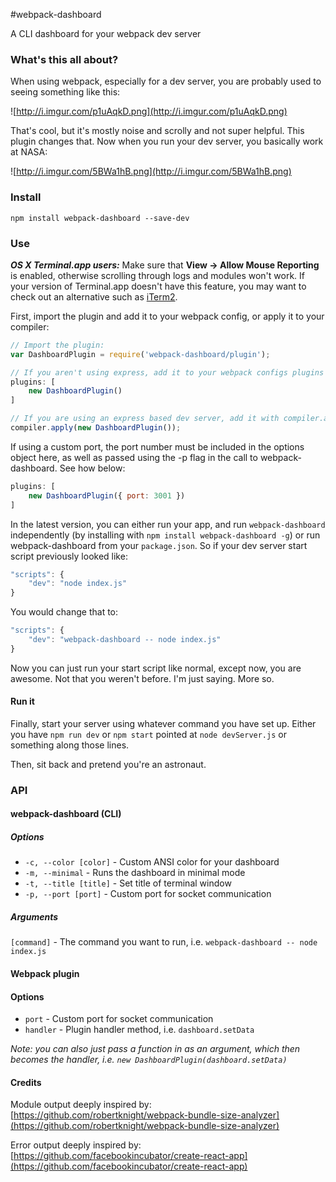 #webpack-dashboard

A CLI dashboard for your webpack dev server

### What's this all about?

When using webpack, especially for a dev server, you are probably used to seeing something like this:

![http://i.imgur.com/p1uAqkD.png](http://i.imgur.com/p1uAqkD.png)

That's cool, but it's mostly noise and scrolly and not super helpful. This plugin changes that. Now when you run your dev server, you basically work at NASA:

![http://i.imgur.com/5BWa1hB.png](http://i.imgur.com/5BWa1hB.png)

### Install

`npm install webpack-dashboard --save-dev`

### Use

***OS X Terminal.app users:*** Make sure that **View → Allow Mouse Reporting** is enabled, otherwise scrolling through logs and modules won't work. If your version of Terminal.app doesn't have this feature, you may want to check out an alternative such as [iTerm2](https://www.iterm2.com/index.html).

First, import the plugin and add it to your webpack config, or apply it to your compiler:

```js
// Import the plugin:
var DashboardPlugin = require('webpack-dashboard/plugin');

// If you aren't using express, add it to your webpack configs plugins section:
plugins: [
    new DashboardPlugin()
]

// If you are using an express based dev server, add it with compiler.apply
compiler.apply(new DashboardPlugin());
```
If using a custom port, the port number must be included in the options object here, as well as passed using the -p flag in the call to webpack-dashboard. See how below:

```js
plugins: [
    new DashboardPlugin({ port: 3001 })
]
```

In the latest version, you can either run your app, and run `webpack-dashboard` independently (by installing with `npm install webpack-dashboard -g`) or run webpack-dashboard from your `package.json`. So if your dev server start script previously looked like:

```js
"scripts": {
    "dev": "node index.js"
}
```

You would change that to:

```js
"scripts": {
    "dev": "webpack-dashboard -- node index.js"
}
```
Now you can just run your start script like normal, except now, you are awesome. Not that you weren't before. I'm just saying. More so.

#### Run it

Finally, start your server using whatever command you have set up. Either you have `npm run dev` or `npm start` pointed at `node devServer.js` or something along those lines.

Then, sit back and pretend you're an astronaut.

### API

#### webpack-dashboard (CLI)
##### Options

 - `-c, --color [color]` - Custom ANSI color for your dashboard
 - `-m, --minimal` - Runs the dashboard in minimal mode
 - `-t, --title [title]` - Set title of terminal window
 - `-p, --port [port]` - Custom port for socket communication

##### Arguments

`[command]` - The command you want to run, i.e. `webpack-dashboard -- node index.js`

#### Webpack plugin
#### Options

 - `port` - Custom port for socket communication
 - `handler` - Plugin handler method, i.e. `dashboard.setData`

*Note: you can also just pass a function in as an argument, which then becomes the handler, i.e. `new DashboardPlugin(dashboard.setData)`*

#### Credits

Module output deeply inspired by: [https://github.com/robertknight/webpack-bundle-size-analyzer](https://github.com/robertknight/webpack-bundle-size-analyzer)

Error output deeply inspired by: [https://github.com/facebookincubator/create-react-app](https://github.com/facebookincubator/create-react-app)
